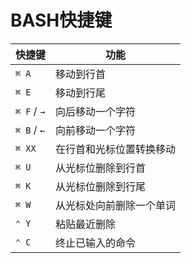 # BASH快捷键

快捷键|功能
---------|----------
`⌘ A` | 移动到行首
`⌘ E`  | 移动到行尾
`⌘ F` / `→` | 向后移动一个字符
`⌘ B` / `←` | 向前移动一个字符
`⌘ XX`  | 在行首和光标位置转换移动
`⌘ U` | 从光标位删除到行首
`⌘ K` | 从光标位删除到行尾
`⌘ W` | 从光标处向前删除一个单词
`⌃ Y` | 粘贴最近删除
`⌃ C` | 终止已输入的命令
